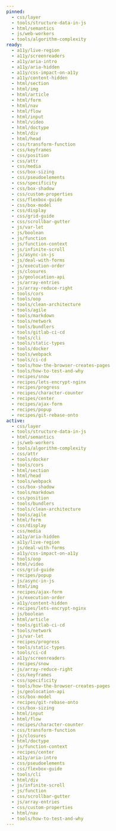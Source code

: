 ```yaml
---
pinned:
  - css/layer
  - tools/structure-data-in-js
  - html/semantics
  - js/web-workers
  - tools/algorithm-complexity
ready:
  - a11y/live-region
  - a11y/screenreaders
  - a11y/aria-intro
  - a11y/aria-hidden
  - a11y/css-impact-on-a11y
  - a11y/content-hidden
  - html/section
  - html/img
  - html/article
  - html/form
  - html/nav
  - html/flow
  - html/input
  - html/video
  - html/doctype
  - html/div
  - html/head
  - css/transform-function
  - css/keyframes
  - css/position
  - css/attr
  - css/media
  - css/box-sizing
  - css/pseudoelements
  - css/specificity
  - css/box-shadow
  - css/custom-properties
  - css/flexbox-guide
  - css/box-model
  - css/display
  - css/grid-guide
  - css/scrollbar-gutter
  - js/var-let
  - js/boolean
  - js/function
  - js/function-context
  - js/infinite-scroll
  - js/async-in-js
  - js/deal-with-forms
  - js/execution-order
  - js/closures
  - js/geolocation-api
  - js/array-entries
  - js/array-reduce-right
  - tools/cors
  - tools/oop
  - tools/clean-architecture
  - tools/agile
  - tools/markdown
  - tools/network
  - tools/bundlers
  - tools/gitlab-ci-cd
  - tools/cli
  - tools/static-types
  - tools/docker
  - tools/webpack
  - tools/ci-cd
  - tools/how-the-browser-creates-pages
  - tools/how-to-test-and-why
  - recipes/snow
  - recipes/lets-encrypt-nginx
  - recipes/progress
  - recipes/character-counter
  - recipes/center
  - recipes/ajax-form
  - recipes/popup
  - recipes/git-rebase-onto
active:
  - css/layer
  - tools/structure-data-in-js
  - html/semantics
  - js/web-workers
  - tools/algorithm-complexity
  - css/attr
  - tools/docker
  - tools/cors
  - html/section
  - html/head
  - tools/webpack
  - css/box-shadow
  - tools/markdown
  - css/position
  - tools/bundlers
  - tools/clean-architecture
  - tools/agile
  - html/form
  - css/display
  - css/media
  - a11y/aria-hidden
  - a11y/live-region
  - js/deal-with-forms
  - a11y/css-impact-on-a11y
  - tools/oop
  - html/video
  - css/grid-guide
  - recipes/popup
  - js/async-in-js
  - html/img
  - recipes/ajax-form
  - js/execution-order
  - a11y/content-hidden
  - recipes/lets-encrypt-nginx
  - js/boolean
  - html/article
  - tools/gitlab-ci-cd
  - tools/network
  - js/var-let
  - recipes/progress
  - tools/static-types
  - tools/ci-cd
  - a11y/screenreaders
  - recipes/snow
  - js/array-reduce-right
  - css/keyframes
  - css/specificity
  - tools/how-the-browser-creates-pages
  - js/geolocation-api
  - css/box-model
  - recipes/git-rebase-onto
  - css/box-sizing
  - html/input
  - html/flow
  - recipes/character-counter
  - css/transform-function
  - js/closures
  - html/doctype
  - js/function-context
  - recipes/center
  - a11y/aria-intro
  - css/pseudoelements
  - css/flexbox-guide
  - tools/cli
  - html/div
  - js/infinite-scroll
  - js/function
  - css/scrollbar-gutter
  - js/array-entries
  - css/custom-properties
  - html/nav
  - tools/how-to-test-and-why
---
```


